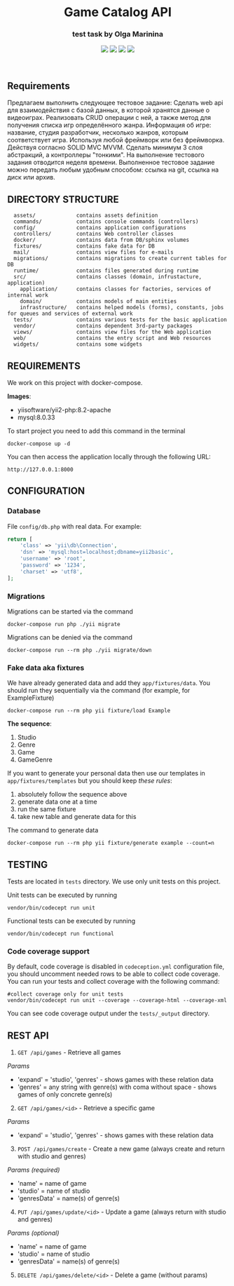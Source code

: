 <p align="center">
    <h1 align="center">Game Catalog API</h1>
    <h3 align="center">test task by Olga Marinina</h3>
</p>
<p align="center">
<img src="https://img.shields.io/badge/php-%5E8.2.0-blue">
<img src="https://img.shields.io/badge/mysql-~8.0.33-orange">
<img src="https://img.shields.io/badge/yii2-~2.0.45-green">
<img src="https://img.shields.io/badge/phpunit-~9.5.0-blue">

[//]: # (<img src="https://img.shields.io/badge/redis-5-red">)
</p>
<br>


Requirements
-------------------

Предлагаем выполнить следующее тестовое задание:
Сделать web api для взаимодействия с базой данных, в которой хранятся данные о видеоиграх.
Реализовать CRUD операции с ней, а также метод для получения списка игр определённого жанра.
Информация об игре: название, студия разработчик, несколько жанров, которым соответствует игра. Используя любой фреймворк или без фреймворка. Действуя согласно SOLID MVC MVVM.
Сделать минимум 3 слоя абстракций, а контроллеры "тонкими".
На выполнение тестового задания отводится неделя времени.
Выполненное тестовое задание можно передать любым удобным способом: ссылка на git, ссылка на диск или архив.



DIRECTORY STRUCTURE
-------------------

      assets/             contains assets definition
      commands/           contains console commands (controllers)
      config/             contains application configurations
      controllers/        contains Web controller classes
      docker/             contains data from DB/sphinx volumes
      fixtures/           contains fake data for DB
      mail/               contains view files for e-mails
      migrations/         contains migrations to create current tables for DB
      runtime/            contains files generated during runtime
      src/                contains classes (domain, infrustacture, application)
        application/      contains classes for factories, services of internal work
        domain/           contains models of main entities
        infrastructure/   contains helped models (forms), constants, jobs for queues and services of external work
      tests/              contains various tests for the basic application
      vendor/             contains dependent 3rd-party packages
      views/              contains view files for the Web application
      web/                contains the entry script and Web resources
      widgets/            contains some widgets



REQUIREMENTS
------------

We work on this project with docker-compose.

**Images**:
* yiisoftware/yii2-php:8.2-apache
* mysql:8.0.33

To start project you need to add this command in the terminal

```
docker-compose up -d
```

You can then access the application locally through the following URL:

    http://127.0.0.1:8000



CONFIGURATION
-------------

### Database

File `config/db.php` with real data. For example:

```php
return [
    'class' => 'yii\db\Connection',
    'dsn' => 'mysql:host=localhost;dbname=yii2basic',
    'username' => 'root',
    'password' => '1234',
    'charset' => 'utf8',
];
```


### Migrations

Migrations can be started via the command

```
docker-compose run php ./yii migrate
```

Migrations can be denied via the command

```
docker-compose run --rm php ./yii migrate/down
```


### Fake data aka fixtures

We have already generated data and add they `app/fixtures/data`.
You should run they sequentially via the command (for example, for ExampleFixture)

```
docker-compose run --rm php yii fixture/load Example
```

**The sequence**:
1. Studio
2. Genre
3. Game
4. GameGenre

If you want to generate your personal data then use our templates in `app/fixtures/templates` but you should keep *these rules*:
1. absolutely follow the sequence above
2. generate data one at a time
3. run the same fixture
4. take new table and generate data for this

The command to generate data

```
docker-compose run --rm php yii fixture/generate example --count=n
```

TESTING
-------

Tests are located in `tests` directory. We use only unit tests on this project.

Unit tests can be executed by running

```
vendor/bin/codecept run unit
```

Functional tests can be executed by running

```
vendor/bin/codecept run functional
```


### Code coverage support

By default, code coverage is disabled in `codeception.yml` configuration file, you should uncomment needed rows to be able
to collect code coverage. You can run your tests and collect coverage with the following command:

```
#collect coverage only for unit tests
vendor/bin/codecept run unit --coverage --coverage-html --coverage-xml
```

You can see code coverage output under the `tests/_output` directory.

REST API
--------

1. `GET /api/games` - Retrieve all games

*Params*
- 'expand' = 'studio', 'genres' - shows games with these relation data
- 'genres' = any string with genre(s) with coma without space  - shows games of only concrete genre(s)


2. `GET /api/games/<id>` - Retrieve a specific game

*Params*
- 'expand' = 'studio', 'genres' - shows games with these relation data


3. `POST /api/games/create` - Create a new game (always create and return with studio and genres)

*Params (required)*
- 'name' = name of game
- 'studio' = name of studio
- 'genresData' = name(s) of genre(s)

4. `PUT /api/games/update/<id>` - Update a game (always return with studio and genres)

*Params (optional)*
- 'name' = name of game
- 'studio' = name of studio
- 'genresData' = name(s) of genre(s)


5. `DELETE /api/games/delete/<id>` - Delete a game (without params)